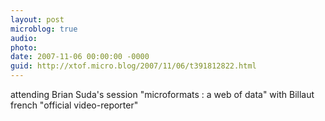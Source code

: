 ```yaml
---
layout: post
microblog: true
audio: 
photo: 
date: 2007-11-06 00:00:00 -0000
guid: http://xtof.micro.blog/2007/11/06/t391812822.html
---
```

attending Brian Suda's session "microformats : a web of data" with Billaut french "official video-reporter"
